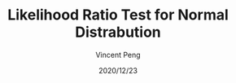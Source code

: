 ---
layout: post
title: Likelihood Ratio Test for Normal Distrabution
author: Vincent Peng
date: 2020/12/23
---